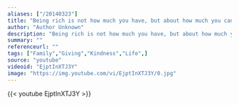 ```yaml
---
aliases: ["/20140323"]
title: "Being rich is not how much you have, but about how much you can give"
author: "Author Unknown"
description: "Being rich is not how much you have, but about how much you can give - Author Unknown quotes from GetInspired365.com"
summary: ""
referenceurl: ""
tags: ["Family","Giving","Kindness","Life",]
source: "youtube"
videoid: "EjptInXTJ3Y"
image: "https://img.youtube.com/vi/EjptInXTJ3Y/0.jpg"
---
```


{{< youtube EjptInXTJ3Y >}}
